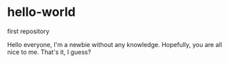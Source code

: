 # hello-world
first repository

Hello everyone,
I'm a newbie without any knowledge.
Hopefully, you are all nice to me.
That's it, I guess?
